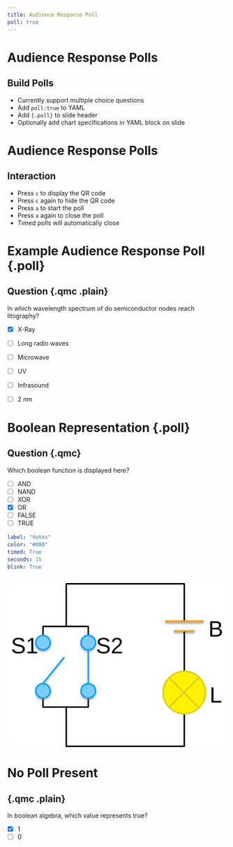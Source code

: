 ```yaml
---
title: Audience Response Poll
poll: true
---
```


# Audience Response Polls

## Build Polls

- Currently support multiple choice questions
- Add `poll:true` to YAML
- Add `{.poll}` to slide header
- Optionally add chart specifications in YAML block on slide


# Audience Response Polls

## Interaction

- Press `c` to display the QR code
- Press `c` again to hide the QR code
- Press `a` to start the poll
- Press `a` again to close the poll
- Timed polls will automatically close


# Example Audience Response Poll {.poll}

## Question  {.qmc .plain}

In which wavelength spectrum of do semiconductor nodes reach litography?

- [x] X-Ray
- [ ] Long radio waves
- [ ] Microwave
- [ ] UV
- [ ] Infrasound
- [ ] 2 nm



# Boolean Representation {.poll}

## Question  {.qmc}

Which boolean function is displayed here?

- [ ] AND
- [ ] NAND
- [ ] XOR
- [x] OR
- [ ] FALSE
- [ ] TRUE

```yaml
label: "Votes"
color: "#080"
timed: True
seconds: 15
blink: True
``` 

## 

![](include/schaltung-or-01.svg)



# No Poll Present

## {.qmc .plain}

In boolean algebra, which value represents true?

- [x] 1
- [ ] 0